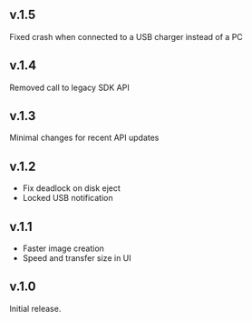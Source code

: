 ## v.1.5
Fixed crash when connected to a USB charger instead of a PC

## v.1.4
Removed call to legacy SDK API

## v.1.3

Minimal changes for recent API updates

## v.1.2

 * Fix deadlock on disk eject
 * Locked USB notification

## v.1.1

 * Faster image creation
 * Speed and transfer size in UI

## v.1.0

Initial release.
